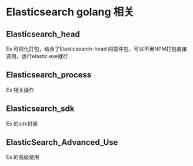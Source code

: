 # Elasticsearch golang 相关

## Elasticsearch_head
Es 可视化打包，结合了Elasticsearch-head 的插件包，可以不用NPM打包直接调用，运行elastic.exe就行

## Elasticsearch_process
Es 相关操作

## Elasticsearch_sdk
Es 的sdk封装

## ElasticSearch_Advanced_Use
Es 的高级使用